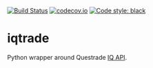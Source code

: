 [![Build Status](https://travis-ci.com/jpflouret/iqtrade.svg?branch=main)](https://travis-ci.com/jpflouret/iqtrade)
[![codecov.io](https://codecov.io/github/jpflouret/iqtrade/coverage.svg?branch=main)](https://codecov.io/github/jpflouret/iqtrade)
[![Code style: black](https://img.shields.io/badge/code%20style-black-000000.svg)](https://github.com/psf/black)
# iqtrade

Python wrapper around Questrade [IQ API](https://www.questrade.com/api/documentation/getting-started).


